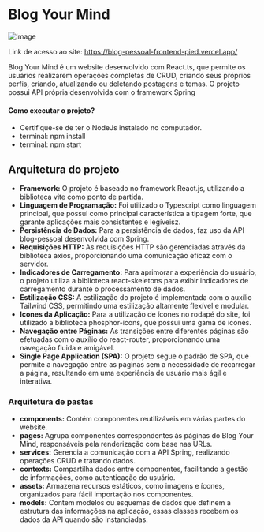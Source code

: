 # Blog Your Mind
![image](https://github.com/Pedro-Musart/blog_pessoal_frontend/assets/81385823/24f600e6-8985-4e01-9631-c041a2f674f5)

Link de acesso ao site: https://blog-pessoal-frontend-pied.vercel.app/

Blog Your Mind é um website desenvolvido com React.ts, que permite os usuários realizarem operações completas de CRUD, criando seus próprios perfis, criando, atualizando ou deletando postagens e temas. O projeto possui API própria desenvolvida com o framework Spring

#### Como executar o projeto?

- Certifique-se de ter o NodeJs instalado no computador.
- terminal: npm install 
- terminal: npm start

## Arquitetura do projeto

- **Framework:** O projeto é baseado no framework React.js, utilizando a biblioteca vite como ponto de partida.
- **Linguagem de Programação:** Foi utilizado o Typescript como linguagem principal, que possui como principal característica a tipagem forte, que garante aplicações mais consistentes e legíveisz.
- **Persistência de Dados:** Para a persistência de dados, faz uso da API blog-pessoal desenvolvida com Spring.
- **Requisições HTTP:** As requisições HTTP são gerenciadas através da biblioteca axios, proporcionando uma comunicação eficaz com o servidor.
- **Indicadores de Carregamento:** Para aprimorar a experiência do usuário, o projeto utiliza a biblioteca react-skeletons para exibir indicadores de carregamento durante o processamento de dados.
- **Estilização CSS:** A estilização do projeto é implementada com o auxílio Tailwind CSS, permitindo uma estilização altamente flexível e modular.
- **Icones da Aplicação:** Para a utilização de ícones no rodapé do site, foi utilizado a biblioteca phosphor-icons, que possui uma gama de ícones.
- **Navegação entre Páginas:** As transições entre diferentes páginas são efetuadas com o auxílio do react-router, proporcionando uma navegação fluida e amigável.
- **Single Page Application (SPA):** O projeto segue o padrão de SPA, que permite a navegação entre as páginas sem a necessidade de recarregar a página, resultando em uma experiência de usuário mais ágil e interativa.

### Arquitetura de pastas

- **components:** Contém componentes reutilizáveis em várias partes do website.
- **pages:** Agrupa componentes correspondentes às páginas do Blog Your Mind, responsáveis pela renderização com base nas URLs.
- **services:** Gerencia a comunicação com a API Spring, realizando operações CRUD e tratando dados.
- **contexts:** Compartilha dados entre componentes, facilitando a gestão de informações, como autenticação do usuário.
- **assets:** Armazena recursos estáticos, como imagens e ícones, organizados para fácil importação nos componentes.
- **models:** Contem modelos ou esquemas de dados que definem a estrutura das informações na aplicação, essas classes recebem os dados da API quando são instanciadas.
